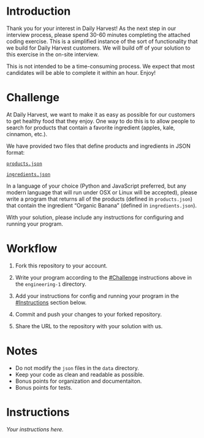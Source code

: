 # Introduction

Thank you for your interest in Daily Harvest! As the next step in our interview process, please spend 30-60 minutes completing the attached coding exercise. This is a simplified instance of the sort of functionality that we build for Daily Harvest customers. We will build off of your solution to this exercise in the on-site interview.

This is not intended to be a time-consuming process. We expect that most candidates will be able to complete it within an hour. Enjoy!

# Challenge

At Daily Harvest, we want to make it as easy as possible for our customers to get healthy food that they enjoy. One way to do this is to allow people to search for products that contain a favorite ingredient (apples, kale, cinnamon, etc.).

We have provided two files that define products and ingredients in JSON format:


[`products.json`](data/products.json)

[`ingredients.json`](data/ingredients.json)

In a language of your choice (Python and JavaScript preferred, but any modern language that will run under OSX or Linux will be accepted), please write a program that returns all of the products (defined in `products.json`) that contain the ingredient “Organic Banana” (defined in `ingredients.json`).

With your solution, please include any instructions for configuring and running your program.

# Workflow

1. Fork this repository to your account.

2. Write your program according to the [#Challenge](#challenge) instructions above in the `engineering-1` directory. 

3. Add your instructions for config and running your program in the [#Instructions](#instructions) section below.

4. Commit and push your changes to your forked repository.

5. Share the URL to the repository with your solution with us.

# Notes

* Do not modify the `json` files in the `data` directory.
* Keep your code as clean and readable as possible.
* Bonus points for organization and documentaiton.
* Bonus points for tests.

# Instructions

_Your instructions here._
